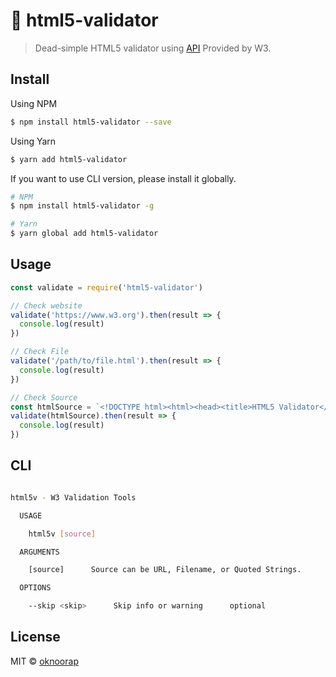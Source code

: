 # :passport_control: html5-validator
> Dead-simple HTML5 validator using [API](https://validator.w3.org/docs/api.html) Provided by W3.

## Install
Using NPM
```bash
$ npm install html5-validator --save
```

Using Yarn
```bash
$ yarn add html5-validator
```

If you want to use CLI version, please install it globally.

```bash
# NPM
$ npm install html5-validator -g

# Yarn
$ yarn global add html5-validator
```

## Usage
```javascript
const validate = require('html5-validator')

// Check website
validate('https://www.w3.org').then(result => {
  console.log(result)
})

// Check File
validate('/path/to/file.html').then(result => {
  console.log(result)
})

// Check Source
const htmlSource = `<!DOCTYPE html><html><head><title>HTML5 Validator</title></head><body>Content goes here...</body></html>`
validate(htmlSource).then(result => {
  console.log(result)
})
```

## CLI
```bash

html5v - W3 Validation Tools

  USAGE

    html5v [source]

  ARGUMENTS

    [source]      Source can be URL, Filename, or Quoted Strings.      optional 

  OPTIONS

    --skip <skip>      Skip info or warning      optional

```

## License
MIT © [oknoorap](https://github.com/oknoorap)
